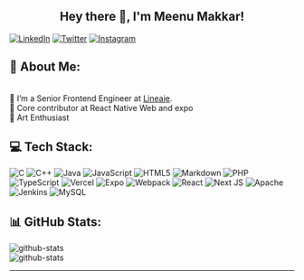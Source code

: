 <h2 align="center"> Hey there 👋, I'm Meenu Makkar! </h2>
<div>

[![LinkedIn](https://img.shields.io/badge/LinkedIn-%230077B5.svg?logo=linkedin&logoColor=white)](https://linkedin.com/in/meenumakkar)
[![Twitter](https://img.shields.io/badge/Twitter-%231DA1F2.svg?logo=Twitter&logoColor=white)](https://twitter.com/meenu_makkar) 
[![Instagram](https://img.shields.io/badge/Instagram-%23E4405F.svg?logo=Instagram&logoColor=white)](https://instagram.com/meenumakkar7) 

  
## 💫 About Me:
<br />🔭 I’m a Senior Frontend Engineer at [Lineaje](https://www.lineaje.com).
<br />📇 Core contributor at React Native Web and expo
<br />🎨 Art Enthusiast




## 💻 Tech Stack:
![C](https://img.shields.io/badge/c-%2300599C.svg?style=for-the-badge&logo=c&logoColor=white) ![C++](https://img.shields.io/badge/c++-%2300599C.svg?style=for-the-badge&logo=c%2B%2B&logoColor=white) ![Java](https://img.shields.io/badge/java-%23ED8B00.svg?style=for-the-badge&logo=java&logoColor=white) ![JavaScript](https://img.shields.io/badge/javascript-%23323330.svg?style=for-the-badge&logo=javascript&logoColor=%23F7DF1E) ![HTML5](https://img.shields.io/badge/html5-%23E34F26.svg?style=for-the-badge&logo=html5&logoColor=white) ![Markdown](https://img.shields.io/badge/markdown-%23000000.svg?style=for-the-badge&logo=markdown&logoColor=white) ![PHP](https://img.shields.io/badge/php-%23777BB4.svg?style=for-the-badge&logo=php&logoColor=white) ![TypeScript](https://img.shields.io/badge/typescript-%23007ACC.svg?style=for-the-badge&logo=typescript&logoColor=white) ![Vercel](https://img.shields.io/badge/vercel-%23000000.svg?style=for-the-badge&logo=vercel&logoColor=white) ![Expo](https://img.shields.io/badge/expo-1C1E24?style=for-the-badge&logo=expo&logoColor=#D04A37) ![Webpack](https://img.shields.io/badge/webpack-%238DD6F9.svg?style=for-the-badge&logo=webpack&logoColor=black) ![React](https://img.shields.io/badge/react-%2320232a.svg?style=for-the-badge&logo=react&logoColor=%2361DAFB) ![Next JS](https://img.shields.io/badge/Next-black?style=for-the-badge&logo=next.js&logoColor=white) ![Apache](https://img.shields.io/badge/apache-%23D42029.svg?style=for-the-badge&logo=apache&logoColor=white) ![Jenkins](https://img.shields.io/badge/jenkins-%232C5263.svg?style=for-the-badge&logo=jenkins&logoColor=white) ![MySQL](https://img.shields.io/badge/mysql-%2300f.svg?style=for-the-badge&logo=mysql&logoColor=white)


## 📊 GitHub Stats:
![github-stats](https://github-readme-stats.vercel.app/api?username=makkarmeenu&theme=dark&hide_border=false&include_all_commits=false&count_private=false)<br/>
![github-stats](https://github-readme-stats.vercel.app/api/top-langs/?username=makkarmeenu&theme=dark&hide_border=false&include_all_commits=false&count_private=false&layout=compact)


</div>

---


